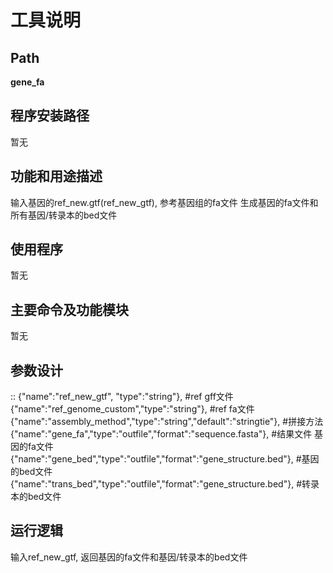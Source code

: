 工具说明
==========================

Path
-----------

**gene_fa**

程序安装路径
-----------------------------------
暂无

功能和用途描述
-----------------------------------

输入基因的ref_new.gtf(ref_new_gtf), 参考基因组的fa文件
生成基因的fa文件和所有基因/转录本的bed文件

使用程序
-----------------------------------
暂无

主要命令及功能模块
-----------------------------------
暂无

参数设计
-----------------------------------

::      {"name":"ref_new_gtf", "type":"string"},  #ref gff文件
        {"name":"ref_genome_custom","type":"string"}, #ref fa文件
        {"name":"assembly_method","type":"string","default":"stringtie"}, #拼接方法
        {"name":"gene_fa","type":"outfile","format":"sequence.fasta"}, #结果文件 基因的fa文件
        {"name":"gene_bed","type":"outfile","format":"gene_structure.bed"}, #基因的bed文件
        {"name":"trans_bed","type":"outfile","format":"gene_structure.bed"}, #转录本的bed文件

运行逻辑
------------------------------------

输入ref_new_gtf, 返回基因的fa文件和基因/转录本的bed文件
